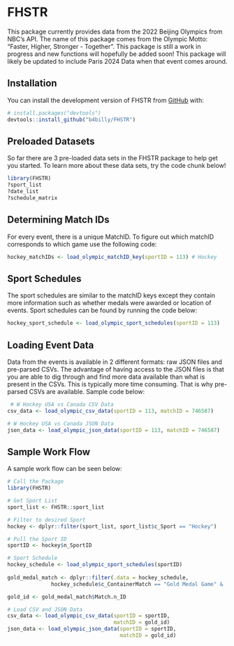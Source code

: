 
<!-- README.md is generated from README.Rmd. Please edit that file -->

# FHSTR

<!-- badges: start -->
<!-- badges: end -->

This package currently provides data from the 2022 Beijing Olympics from
NBC’s API. The name of this package comes from the Olympic Motto:
“Faster, Higher, Stronger - Together”. This package is still a work in
progress and new functions will hopefully be added soon! This package
will likely be updated to include Paris 2024 Data when that event comes
around.

## Installation

You can install the development version of FHSTR from
[GitHub](https://github.com/) with:

``` r
# install.packages("devtools")
devtools::install_github("b4billy/FHSTR")
```

## Preloaded Datasets

So far there are 3 pre-loaded data sets in the FHSTR package to help get
you started. To learn more about these data sets, try the code chunk
below!

``` r
library(FHSTR)
?sport_list
?date_list
?schedule_matrix
```

## Determining Match IDs

For every event, there is a unique MatchID. To figure out which matchID
corresponds to which game use the following code:

``` r
hockey_matchIDs <- load_olympic_matchID_key(sportID = 113) # Hockey
```

## Sport Schedules

The sport schedules are similar to the matchID keys except they contain
more information such as whether medals were awarded or location of
events. Sport schedules can be found by running the code below:

``` r
hockey_sport_schedule <- load_olympic_sport_schedules(sportID = 113)
```

## Loading Event Data

Data from the events is available in 2 different formats: raw JSON files
and pre-parsed CSVs. The advantage of having access to the JSON files is
that you are able to dig through and find more data available than what
is present in the CSVs. This is typically more time consuming. That is
why pre-parsed CSVs are available. Sample code below:

``` r
 # W Hockey USA vs Canada CSV Data
csv_data <- load_olympic_csv_data(sportID = 113, matchID = 746587)

# W Hockey USA vs Canada JSON Data
json_data <- load_olympic_json_data(sportID = 113, matchID = 746587)
```

## Sample Work Flow

A sample work flow can be seen below:

``` r
# Call the Package
library(FHSTR)

# Get Sport List
sport_list <- FHSTR::sport_list

# Filter to desired Sport
hockey <- dplyr::filter(sport_list, sport_list$c_Sport == "Hockey")

# Pull the Sport ID
sportID <- hockey$n_SportID

# Sport Schedule
hockey_schedule <- load_olympic_sport_schedules(sportID)
 
gold_medal_match <- dplyr::filter(.data = hockey_schedule, 
              hockey_schedule$c_ContainerMatch == "Gold Medal Game" &                      hockey_schedule$GenderEvent.c_Name == "Women's Tournament")

gold_id <- gold_medal_match$Match.n_ID

# Load CSV and JSON Data
csv_data <- load_olympic_csv_data(sportID = sportID, 
                                  matchID = gold_id)
json_data <- load_olympic_json_data(sportID = sportID, 
                                    matchID = gold_id)
```
